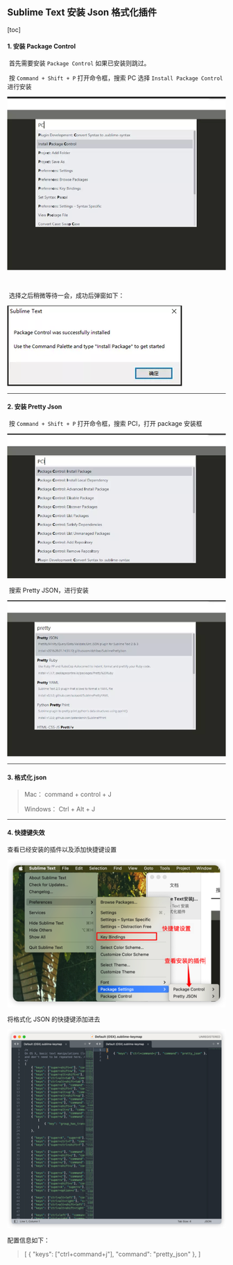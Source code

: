 ## Sublime Text 安装 Json 格式化插件

[toc]

#### 1. 安装 Package Control

​	首先需要安装 `Package Control` 如果已安装则跳过。

​	按 `Command + Shift + P` 打开命令框，搜索 PC 选择 `Install Package Control` 进行安装

![img](pic/01.png)

​	

​	选择之后稍微等待一会，成功后弹窗如下：

![img](pic/02.png)

---

#### 2. 安装 Pretty Json

​	按 `Command + Shift + P` 打开命令框，搜索 PCI，打开 package 安装框

![img](pic/03.png)



​	搜索 Pretty JSON，进行安装

![img](pic/04.png) 

---

#### 3. 格式化 json

> Mac： command + control + J
>
> Windows： Ctrl + Alt + J

---

#### 4. 快捷键失效

查看已经安装的插件以及添加快捷键设置

![](pic/05.png)

将格式化 JSON 的快捷键添加进去

![](pic/06.png)

配置信息如下：

> [
> 	{ "keys": ["ctrl+command+j"], "command": "pretty_json" },
> ]